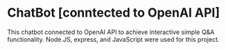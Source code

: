 # ChatBot [conntected to OpenAI API]

This chatbot connected to OpenAI API to achieve interactive simple Q&A functionality.
Node.JS, express, and JavaScript were used for this project.
